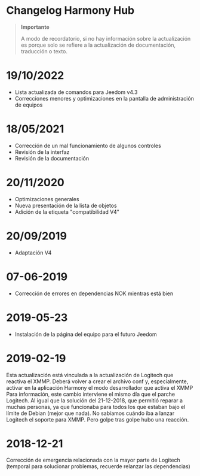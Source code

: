 # Changelog Harmony Hub

>**Importante**
>
>A modo de recordatorio, si no hay información sobre la actualización es porque solo se refiere a la actualización de documentación, traducción o texto.

# 19/10/2022

- Lista actualizada de comandos para Jeedom v4.3
- Correcciones menores y optimizaciones en la pantalla de administración de equipos

# 18/05/2021

- Corrección de un mal funcionamiento de algunos controles
- Revisión de la interfaz
- Revisión de la documentación

# 20/11/2020

- Optimizaciones generales
- Nueva presentación de la lista de objetos
- Adición de la etiqueta "compatibilidad V4"

# 20/09/2019

- Adaptación V4

# 07-06-2019

- Corrección de errores en dependencias NOK mientras está bien

# 2019-05-23

- Instalación de la página del equipo para el futuro Jeedom

# 2019-02-19

Esta actualización está vinculada a la actualización de Logitech que reactiva el XMMP. Deberá volver a crear el archivo conf y, especialmente, activar en la aplicación Harmony el modo desarrollador que activa el XMMP
Para información, este cambio interviene el mismo día que el parche Logitech. Al igual que la solución del 21-12-2018, que permitió reparar a muchas personas, ya que funcionaba para todos los que estaban bajo el límite de Debian (mejor que nada). No sabíamos cuándo iba a lanzar Logitech el soporte para XMMP. Pero golpe tras golpe hubo una reacción.

# 2018-12-21

Corrección de emergencia relacionada con la mayor parte de Logitech (temporal para solucionar problemas, recuerde relanzar las dependencias)
